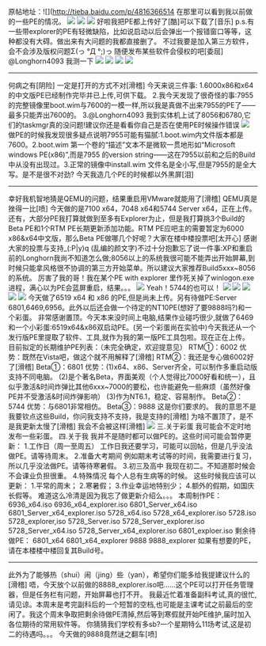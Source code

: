 原帖地址：![](http://tieba.baidu.com/p/4816366514
在那里可以看到我以前做的一些PE的情况。
![](https://wvbarchive.s3-ap-northeast-1.amazonaws.com/4878018562/745c39de8db1cb1324bd8a38d454564e93584b3e.jpg)
![](https://wvbarchive.s3-ap-northeast-1.amazonaws.com/4878018562/1b41aeeb15ce36d3f372321b33f33a87e850b198.jpg)
![](https://wvbarchive.s3-ap-northeast-1.amazonaws.com/4878018562/91fdd4df9c82d158b9ace89a890a19d8bd3e42e0.jpg)
好啦我把PE都上传好了[酷]可以下载了[音乐]
p.s.有一些带explorer的PE有轻微缺陷，比如说启动以后会弹出一个报错窗口等等，这种都没有大碍。做出来有大问题的我都直接删了。
不过我要是加入第三方软件，会不会涉及版权问题Σ(っ °Д °;)っ
随便发布某些软件会侵权的吧[委屈]
@Longhorn4093 我测一下
![](https://wvbarchive.s3-ap-northeast-1.amazonaws.com/4878018562/e71ba91a9d16fdfa420a00f9bd8f8c5495ee7bbd.jpg)
![](https://wvbarchive.s3-ap-northeast-1.amazonaws.com/4878018562/1b41aeeb15ce36d362fe452733f33a87e850b121.jpg)
![](https://wvbarchive.s3-ap-northeast-1.amazonaws.com/4878018562/4a2505d8f2d3572c95ed5dcb8313632763d0c394.jpg)
![](https://wvbarchive.s3-ap-northeast-1.amazonaws.com/4878018562/c7b08cf91a4c510f707b220d6959252dd52aa564.jpg)
***
何病之有[阴险]
一定是打开的方式不对[滑稽]
今天来说三件事:
1.6000x86和x64的中文版PE已经制作完毕并已上传,可供下载。
2.我今天发现了很奇怪的事:7955的完整镜像里boot.wim与7600的一模一样,所以我是真做不出来7955的PE了——最多只能弄出7600的。
3.@Longhorn4093 我到实体机上试了8056和6780,它们的taskmgr真的没问题!建议你还是看看你自己是否在使用PE时候操作错误 ![](http://tb2.bdstatic.com/tb/editor/images/client/image_emoticon27.png)
做PE的时候我发现很多疑点说明7955可能有猫腻:1.boot.wim内文件版本都是7600。2.boot.wim 第一个卷的“描述”文本不是微软一贯地形如“Microsoft windows PE(x86)”,而是7955 的version string——这在7955以前和之后的Build中从没有出现过。3.正常的镜像中install.wim 文件名是全小写,但是7955的是全大写。是不是很不对劲?
今天我造几个PE的时候都以外黑屏[泪]
***
幸好我机智地猜是QEMU的问题，结果重启用VMware就能用了[滑稽]
QEMU真是挫得一比[喷]
今天做的是7100 x64，7048 x64和5744 Server x64，正在上传。
还有，大部分PE我打算就做到至多有Explorer为止，但是我打算挑3个Build的Beta PE和1个RTM PE长期更新添加功能。RTM PE应吧主的需要暂定为6000 x86&x64中文版，那么Beta PE做哪几个好呢？大家在楼中楼投票吧[太开心]
感谢大家的投票与支持_(:P|y)q (乱编的颜文字)不过十分抱歉忘了说一件事:XP和重启前的Longhorn我尚不知道怎么做;8056以上的系统我很可能不能弄出开始屏幕,到时候只能拿风格很不协调的第三方开始菜单。所以建议大家推荐Build5xxx~8056的系统。
厉害了我的哥！我在某个PE with explorer 里作死关掉了winlogon.exe进程，满心以为PE会蓝屏重启，结果。。。
![](https://wvbarchive.s3-ap-northeast-1.amazonaws.com/4878018562/0cfc09071d950a7b3d0348c003d162d9f3d3c9f1.jpg)
Yeah！5744的也可以！
![](https://wvbarchive.s3-ap-northeast-1.amazonaws.com/4878018562/480e363c269759ee727a60cfbbfb43166c22df85.jpg)
![](https://wvbarchive.s3-ap-northeast-1.amazonaws.com/4878018562/c2d2a8fd1e178a82a76c7fa4ff03738da877e853.jpg)
![](https://wvbarchive.s3-ap-northeast-1.amazonaws.com/4878018562/fefd0c62f6246b6068bab270e2f81a4c500fa277.jpg)
![](https://wvbarchive.s3-ap-northeast-1.amazonaws.com/4878018562/967cb33e8794a4c29094e72f07f41bd5ac6e3970.jpg)
![](https://wvbarchive.s3-ap-northeast-1.amazonaws.com/4878018562/6050212209f79052c157473a05f3d7ca7acbd55b.jpg)
今天做了6519 x64 和 x86 的PE,但是尚未上传。另有待做PE:Server 6801,6469,6956。此外以后还会做一个待定的NT10PE(想好了要9888吗?)和一个彩蛋。
非常感谢置顶。今天本来没时间上电脑,结果作业碰巧很少,就做了6469和一个小彩蛋:6519x64&x86双启动PE。(另一个彩蛋尚在实验中)今天我还从一个发行版PE里提取了软件、工具,就作为我的第一版PE工具包啦。现在正在上传。
目前拟定的长期维护PE列表：（未完全确定，欢迎提意见）
RTM①：6002
优势：既然在Vista吧，做这个就不用解释了[滑稽]
RTM②：我还是专心做6002好了[滑稽]
Beta①：6801
优势：(1)x64、x86、Server齐全，可以制作多重启动版支持不同电脑。
(2)是个著名Beta，界面美观（个人觉得比7000好看和统一），且似乎激活&时间炸弹比其他6xxx~7000的要松，也许能避免一些麻烦（虽然好像PE并不受激活&时间炸弹影响）
(3)作为NT6.1，稳定、容易制作。
Beta②：5744
优势：与6801非常相仿。
Beta③：9888
这是你们要求的。
我的意思不是我要钦点这些Build，你问我支持不支持，我是支持的[滑稽]
为啥不置顶了，是不是我更新太慢了[滑稽]
我会不会被这样[滑稽] 
![](https://wvbarchive.s3-ap-northeast-1.amazonaws.com/4878018562/89e3183f6709c93d6e19caf9963df8dcd30054ce.jpg)
三.关于彩蛋
我可能会不定时地发布一些彩蛋。
四.关于我
我并不是随时都可以做PE的。这些时间可能会暂停更新：
1.工作日（周一至周五）
工作日我还要学习，可能可以回帖，但是几乎没法做PE。请等待周末。
2.准备大考期间
例如期末考试等的时间，我需要进行复习，所以几乎没法做PE。请等待寒暑假。
3.初三及高中
我现在初二。不知道那时候会不会课业负担很重。
4.特殊情况
每个人总有生病等的时候。
这些时候我应该可以更新：
1.平常的周末；
2.寒暑假；
3.作业幸运地特别少；
4.额外的假期，如国庆长假等。
难道这么冷清是因为我忘了做更新介绍么。。。
本周制作PE：
6936_x64.iso
6936_x64_explorer.iso
6801_Server_x64.iso
6801_Server_x64_explorer.iso
5728_x64.iso
5728_x64_explorer.iso
5728.iso
5728_explorer,iso
5728_Server.iso
5728_Server_explorer.iso
5728_Server_x64.iso
5728_Server_x64_explorer.iso
6801_exploer.iso
剩余待做PE：
6801_x64
6801_x64_explorer
9888
9888_explorer
如果有想要的PE，请在本楼楼中楼回复其Build号。
***
此外为了能够热（shui）闹（jing）些（yan），希望你们能多给我提建议什么的[滑稽]
唔，今天放个以前做的8888_explorer.iso吧……这个PE可以打开任务管理器，但是任务栏有问题，开始屏幕也打不开。
我最近忙着准备副科考试,真的很忙,请见谅。本周末是考完副科后的一个短暂的空档,也可能是主课考试之前最后的空闲了。我这个周末争取把剩余待做PE清掉,然后等到寒假就开始PE维护,届时加入各位期待的常用软件等。
你猜猜我们学校有多sb?一个星期特么11场考试,这是初二的待遇吗。。。
今天做的9888竟然谜之翻车[喷]
